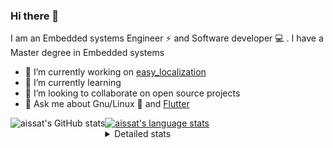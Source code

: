 ### Hi there 👋

I am an Embedded systems Engineer ⚡️ and Software developer 💻 . I have a Master degree in Embedded systems
- 🔭 I’m currently working on [easy_localization](https://pub.dev/packages/easy_localization)
- 🌱 I’m currently learning 
- 👯 I’m looking to collaborate on open source projects
- 💬 Ask me about  Gnu/Linux 🐧 and [Flutter](https://flutter.dev) 

<a href="https://profile-summary-for-github.com/user/aissat">
  <img align="left" height="170px" src="https://github-readme-stats.vercel.app/api?username=aissat&show_icons=true&line_height=27&count_private=true&include_all_commits=true" alt="aissat's GitHub stats"/>
  <img src="https://github-readme-stats.vercel.app/api/top-langs/?username=aissat&hide_langs_below=5&layout=compact" alt="aissat's language stats"/>
</a>

<details>
<summary>Detailed stats</summary>
 

### 🧐 Waka Stats

<!--START_SECTION:waka-->
![Code Time](http://img.shields.io/badge/Code%20Time-4%2C941%20hrs%2015%20mins-blue)

![Profile Views](http://img.shields.io/badge/Profile%20Views-0-blue)

![Lines of code](https://img.shields.io/badge/From%20Hello%20World%20I%27ve%20Written--7.3%20million%20lines%20of%20code-blue)

**🐱 My GitHub Data** 

> 📦 120.1 kB Used in GitHub's Storage 
 > 
> 🏆 3 Contributions in the Year 2023
 > 
> 💼 Opted to Hire
 > 
> 📜 163 Public Repositories 
 > 
> 🔑 24 Private Repositories 
 > 
**I'm a Night 🦉** 

```text
🌞 Morning                67 commits          ███░░░░░░░░░░░░░░░░░░░░░░   12.57 % 
🌆 Daytime                98 commits          █████░░░░░░░░░░░░░░░░░░░░   18.39 % 
🌃 Evening                182 commits         █████████░░░░░░░░░░░░░░░░   34.15 % 
🌙 Night                  186 commits         █████████░░░░░░░░░░░░░░░░   34.90 % 
```
📅 **I'm Most Productive on Tuesday** 

```text
Monday                   54 commits          ███░░░░░░░░░░░░░░░░░░░░░░   10.13 % 
Tuesday                  100 commits         █████░░░░░░░░░░░░░░░░░░░░   18.76 % 
Wednesday                57 commits          ███░░░░░░░░░░░░░░░░░░░░░░   10.69 % 
Thursday                 95 commits          ████░░░░░░░░░░░░░░░░░░░░░   17.82 % 
Friday                   97 commits          █████░░░░░░░░░░░░░░░░░░░░   18.20 % 
Saturday                 85 commits          ████░░░░░░░░░░░░░░░░░░░░░   15.95 % 
Sunday                   45 commits          ██░░░░░░░░░░░░░░░░░░░░░░░   08.44 % 
```


📊 **This Week I Spent My Time On** 

```text
🕑︎ Time Zone: Africa/Algiers

💬 Programming Languages: 
YAML                     10 hrs 21 mins      █████████████░░░░░░░░░░░░   50.80 % 
Dart                     8 hrs 31 mins       ██████████░░░░░░░░░░░░░░░   41.79 % 
Docker                   52 mins             █░░░░░░░░░░░░░░░░░░░░░░░░   04.27 % 
XML                      24 mins             ░░░░░░░░░░░░░░░░░░░░░░░░░   01.97 % 
Groovy                   5 mins              ░░░░░░░░░░░░░░░░░░░░░░░░░   00.48 % 

🔥 Editors: 
VS Code                  20 hrs 23 mins      █████████████████████████   100.00 % 

💻 Operating System: 
Linux                    20 hrs 23 mins      █████████████████████████   100.00 % 
```

**I Mostly Code in Dart** 

```text
TypeScript               9 repos             ███░░░░░░░░░░░░░░░░░░░░░░   10.84 % 
C++                      7 repos             ██░░░░░░░░░░░░░░░░░░░░░░░   08.43 % 
PHP                      6 repos             ██░░░░░░░░░░░░░░░░░░░░░░░   07.23 % 
CSS                      3 repos             █░░░░░░░░░░░░░░░░░░░░░░░░   03.61 % 
HTML                     1 repo              ░░░░░░░░░░░░░░░░░░░░░░░░░   01.20 % 
```



**Timeline**

![Lines of Code chart](https://raw.githubusercontent.com/aissat/aissat/master/assets/bar_graph.png)


 Last Updated on 08/03/2023 01:11:04 UTC
<!--END_SECTION:waka-->

</details>
